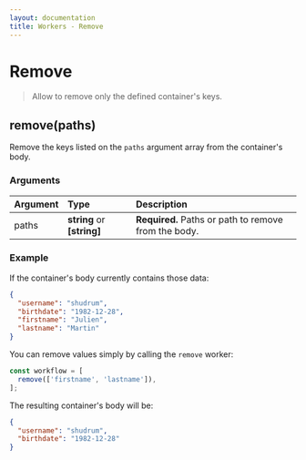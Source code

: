 ```yaml
---
layout: documentation
title: Workers - Remove
---
```


# Remove

> Allow to remove only the defined container's keys.

## remove(paths)

Remove the keys listed on the `paths` argument array from the container's body.

### Arguments

| Argument | Type                       | Description                                          |
| :------- | :------------------------- | :--------------------------------------------------- |
| paths    | **string** or **[string]** | **Required.** Paths or path to remove from the body. |


### Example

If the container's body currently contains those data:

```json
{
  "username": "shudrum",
  "birthdate": "1982-12-28",
  "firstname": "Julien",
  "lastname": "Martin"
}
```

You can remove values simply by calling the `remove` worker:

```js
const workflow = [
  remove(['firstname', 'lastname']),
];
```

The resulting container's body will be:

```json
{
  "username": "shudrum",
  "birthdate": "1982-12-28"
}
```

